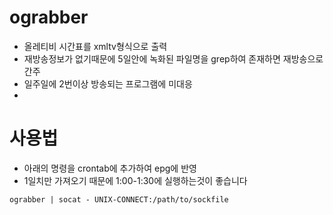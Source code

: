 # ograbber
* 올레티비 시간표를 xmltv형식으로 출력
* 재방송정보가 없기때문에 5일안에 녹화된 파일명을 grep하여 존재하면 재방송으로 간주
* 일주일에 2번이상 방송되는 프로그램에 미대응
* 

# 사용법
* 아래의 명령을 crontab에 추가하여 epg에 반영
* 1일치만 가져오기 때문에 1:00-1:30에 실행하는것이 좋습니다
~~~ 
ograbber | socat - UNIX-CONNECT:/path/to/sockfile 
~~~
